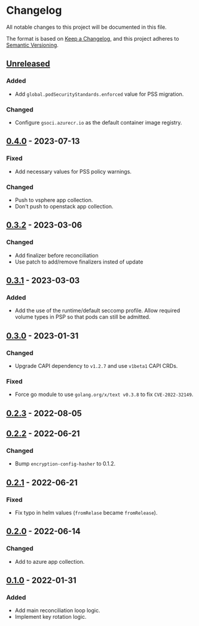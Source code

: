 # Changelog

All notable changes to this project will be documented in this file.

The format is based on [Keep a Changelog](https://keepachangelog.com/en/1.0.0/),
and this project adheres to [Semantic Versioning](https://semver.org/spec/v2.0.0.html).

## [Unreleased]

### Added
- Add `global.podSecurityStandards.enforced` value for PSS migration.
### Changed

- Configure `gsoci.azurecr.io` as the default container image registry.

## [0.4.0] - 2023-07-13

### Fixed

- Add necessary values for PSS policy warnings.

### Changed

- Push to vsphere app collection.
- Don't push to openstack app collection.

## [0.3.2] - 2023-03-06

### Changed

- Add finalizer before reconciliation
- Use patch to add/remove finalizers insted of update

## [0.3.1] - 2023-03-03

### Added

- Add the use of the runtime/default seccomp profile. Allow required volume types in PSP so that pods can still be admitted.

## [0.3.0] - 2023-01-31

### Changed

- Upgrade CAPI dependency to `v1.2.7` and use `v1beta1` CAPI CRDs.

### Fixed

- Force go module to use `golang.org/x/text v0.3.8` to fix `CVE-2022-32149`.

## [0.2.3] - 2022-08-05

## [0.2.2] - 2022-06-21

### Changed

- Bump `encryption-config-hasher` to 0.1.2.

## [0.2.1] - 2022-06-21

### Fixed

- Fix typo in helm values (`fromRelase` became `fromRelease`).

## [0.2.0] - 2022-06-14

### Changed

- Add to azure app collection.

## [0.1.0] - 2022-01-31

### Added

- Add main reconciliation loop logic.
- Implement key rotation logic.

[Unreleased]: https://github.com/giantswarm/giantswarm/compare/v0.4.0...HEAD
[0.4.0]: https://github.com/giantswarm/giantswarm/compare/v0.4.0...v0.4.0
[0.4.0]: https://github.com/giantswarm/giantswarm/compare/v0.4.0...v0.4.0
[0.4.0]: https://github.com/giantswarm/giantswarm/compare/v0.4.0...v0.4.0
[0.4.0]: https://github.com/giantswarm/giantswarm/compare/v0.4.0...v0.4.0
[0.4.0]: https://github.com/giantswarm/giantswarm/compare/v0.3.2...v0.4.0
[0.3.2]: https://github.com/giantswarm/giantswarm/compare/v0.3.1...v0.3.2
[0.3.1]: https://github.com/giantswarm/giantswarm/compare/v0.3.0...v0.3.1
[0.3.0]: https://github.com/giantswarm/giantswarm/compare/v0.2.3...v0.3.0
[0.2.3]: https://github.com/giantswarm/giantswarm/compare/v0.2.2...v0.2.3
[0.2.2]: https://github.com/giantswarm/giantswarm/compare/v0.2.1...v0.2.2
[0.2.1]: https://github.com/giantswarm/giantswarm/compare/v0.2.0...v0.2.1
[0.2.0]: https://github.com/giantswarm/giantswarm/compare/v0.1.0...v0.2.0
[0.1.0]: https://github.com/giantswarm/encryption-provider-operator/releases/tag/v0.1.0
